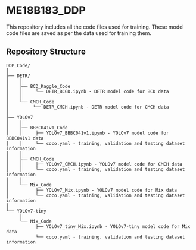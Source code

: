 # ME18B183_DDP
This repository includes all the code files used for training. These model code files are saved as per the data used for training them.

## Repository Structure
```
DDP_Code/
│
├── DETR/
│    │
│    ├── BCD_Kaggle_Code
│    │     └── DETR_BCGD.ipynb - DETR model code for BCD data
│    │
│    └── CMCH_Code
│         └── DETR_CMCH.ipynb - DETR model code for CMCH data
│
├── YOLOv7
│    │
│    ├── BBBC041v1_Code
│    │     ├── YOLOv7_BBBC041v1.ipynb - YOLOv7 model code for BBBC041v1 data
│    │     └── coco.yaml - training, validation and testing dataset information
│    │
│    ├── CMCH_Code
│    │     ├── YOLOv7_CMCH.ipynb - YOLOv7 model code for CMCH data
│    │     └── coco.yaml - training, validation and testing dataset information
│    │ 
│    └── Mix_Code
│          ├── YOLOv7_Mix.ipynb - YOLOv7 model code for Mix data
│          └── coco.yaml - training, validation and testing dataset information
│    
└── YOLOv7-tiny
     │
     └── Mix_Code
           ├── YOLOv7_tiny_Mix.ipynb - YOLOv7-tiny model code for Mix data
           └── coco.yaml - training, validation and testing dataset information
``` 

